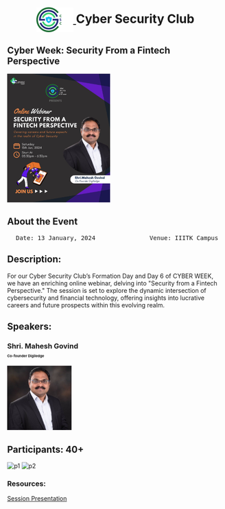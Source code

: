 <h1 align="center">
    <a href="https://github.com/CSYClubIIITK/ClubVault">
        <img src="https://raw.githubusercontent.com/CSYClubIIITK/ClubVault/main/Logo.png" valign="middle" height="58" alt="CSY logo" />
    </a>
    <span valign="middle">
        Cyber Security Club
    </span>
</h1>

<h2>Cyber Week: Security From a Fintech Perspective</h2>
<section>
    <div class="container container1">
        <div class="content">
            <img class="banner" src="banner.jpeg" alt="Security From a Fintech Perspective" style="height:300px;">
            <br>
            <h2>About the Event</h2>
            <p><pre><center> Date: 13 January, 2024               Venue: IIITK Campus</center></pre></p>
            <h2>Description:</h2>
            <p>For our Cyber Security Club’s Formation Day and Day 6 of CYBER WEEK, we have an enriching online webinar, delving into "Security from a Fintech Perspective." The session is set to explore the dynamic intersection of cybersecurity and financial technology, offering insights into lucrative careers and future prospects within this evolving realm.

</p>
 <h2>Speakers:</h2>
 <h3>Shri. Mahesh Govind
 <br>
 <span style="font-size: 0.5em">
 Co-founder Digiledge
 </span>
 </h3>
    <img src="../mahesh_govind.jpeg" float="left" height="150" alt="Purandhar" />

<h2>Participants: 40+</h2>
    <img src="pic1.jpeg" float="left" height="200" alt="p1" />
    <img src="pic2.jpeg" float="left" height="200" alt="p2" />

### Resources:

[Session Presentation]()